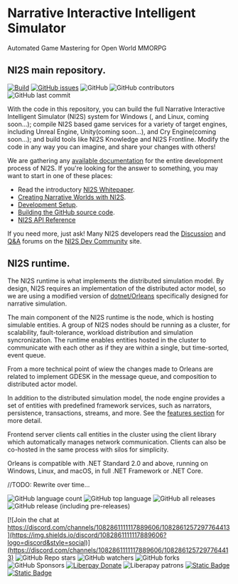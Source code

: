# Narrative Interactive Intelligent Simulator
Automated Game Mastering for Open World MMORPG

## NI2S main repository. 
[![Build](https://img.shields.io/github/actions/workflow/status/arwni2s/narrative-simulator/build.yml?style=plastic)](https://github.com/arwni2s/narrative-simulator/actions?query=workflow%3Abuild)
[![GitHub issues](https://img.shields.io/github/issues/arwni2s/narrative-simulator?style=plastic)](https://github.com/ARWNI2S/narrative-simulator/issues)
![GitHub](https://img.shields.io/github/license/arwni2s/narrative-simulator?style=plastic)
![GitHub contributors](https://img.shields.io/github/contributors/arwni2s/narrative-simulator?style=plastic)
![GitHub last commit](https://img.shields.io/github/last-commit/arwni2s/narrative-simulator?style=plastic)

With the code in this repository, you can build the full Narrative Interactive Intelligent Simulator (NI2S) system for Windows (, and Linux, coming soon...); compile NI2S based game services for a variety of target engines, including Unreal Engine, Unity(coming soon...), and Cry Engine(coming soon...); and build tools like NI2S Knowledge and NI2S Frontline. Modify the code in any way you can imagine, and share your changes with others!

We are gathering any [available documentation](https://github.com/ARWNI2S/NI2S-Documentation) for the entire development process of NI2S. If you're looking for the answer to something, you may want to start in one of these places:

*   Read the introductory [NI2S Whitepaper](https://github.com/ARWNI2S/NI2S-Documentation/blob/main/pub/Whitepaper.pdf).
*   [Creating Narrative Worlds with NI2S](https://github.com/ARWNI2S/NI2S-Documentation/wiki/Creating-narrative-worlds-with-NI2S/).
*   [Development Setup](https://github.com/ARWNI2S/NI2S-Documentation/wiki/Setting-up-your-development-environment-for-NI2S/).
*   [Building the GitHub source code](https://github.com/ARWNI2S/NI2S-Documentation/wiki/Building-NI2S-source-code/).
*   [NI2S API Reference](https://github.com/ARWNI2S/NI2S-Documentation/blob/main/XMLHelp/)

If you need more, just ask! Many NI2S developers read the [Discussion](https://not.available.yet/latest?exclude_tag=question) and [Q&A](https://not.available.yet/tag/question) forums on the [NI2S Dev Community](https://not.available.yet/community/) site.

## NI2S runtime.
The NI2S runtime is what implements the distributed simulation model. By design, NI2S requires an implementation of the distributed actor model, so we are using a modified version of [dotnet/Orleans](https://github.com/dotnet/orleans) specifically designed for narrative simulation.

The main component of the NI2S runtime is the node, which is hosting simulable entities. A group of NI2S nodes should be running as a cluster, for scalability, fault-tolerance, workload distribution and simulation syncronization. The runtime enables entities hosted in the cluster to communicate with each other as if they are within a single, but time-sorted, event queue.

From a more technical point of wiew the changes made to Orleans are related to implement GDESK in the message queue, and composition to distributed actor model. 

In addition to the distributed simulation model, the node engine provides a set of entities with predefined framework services, such as narrators, persistence, transactions, streams, and more. See the [features section](https://github.com/ARWNI2S/NI2S-Infrastructure#features) for more detail.

Frontend server clients call entities in the cluster using the client library which automatically manages network communication. Clients can also be co-hosted in the same process with silos for simplicity.

Orleans is compatible with .NET Standard 2.0 and above, running on Windows, Linux, and macOS, in full .NET Framework or .NET Core.

//TODO: Rewrite over time...

![GitHub language count](https://img.shields.io/github/languages/count/arwni2s/narrative-simulator?style=plastic)
![GitHub top language](https://img.shields.io/github/languages/top/arwni2s/narrative-simulator?style=plastic)
![GitHub all releases](https://img.shields.io/github/downloads/arwni2s/narrative-simulator/total?style=plastic)
![GitHub release (including pre-releases)](https://img.shields.io/github/v/release/arwni2s/narrative-simulator?display-name=tag&include_prereleases&style=plastic)

[![Join the chat at https://discord.com/channels/1082861111117889606/1082861257297764413](https://img.shields.io/discord/1082861111117889606?logo=discord&style=social)](https://discord.com/channels/1082861111117889606/1082861257297764413)
![GitHub Repo stars](https://img.shields.io/github/stars/arwni2s/narrative-simulator?style=social)
![GitHub watchers](https://img.shields.io/github/watchers/arwni2s/narrative-simulator?style=social)
![GitHub forks](https://img.shields.io/github/forks/arwni2s/narrative-simulator?style=social)
![GitHub Sponsors](https://img.shields.io/github/sponsors/arwni2s?logo=github&style=social)
[![Liberpay Donate](https://img.shields.io/liberapay/goal/ARWNI2S?label=Donate&logo=liberapay&style=flat)](https://liberapay.com/ARWNI2S/donate)
![Liberapay patrons](https://img.shields.io/liberapay/patrons/arwni2s?logo=liberapay)
[![Static Badge](https://img.shields.io/badge/BTC-bc1qrv2h2kjzp7ycjwrpmlsgnve4xlujw6rc5v96f9-ff8000?style=plastic&logo=bitcoin)](bitcoin:bc1qrv2h2kjzp7ycjwrpmlsgnve4xlujw6rc5v96f9?amount=0.01&label=Donativo)
[![Static Badge](https://img.shields.io/badge/SOL-2gbQraAm9ka96CnXpJATF44FHevnWtpWaWyAXQwTzjNU-blue?style=plastic&logo=solana)](solana:2gbQraAm9ka96CnXpJATF44FHevnWtpWaWyAXQwTzjNU?amount=10)

